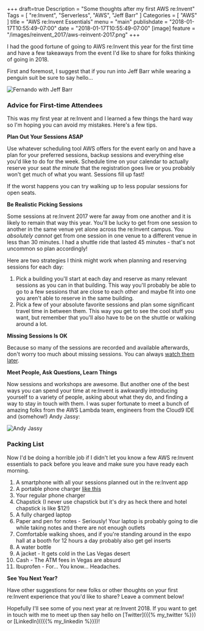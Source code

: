 +++
draft=true
Description = "Some thoughts after my first AWS re:Invent"
Tags = [
  "re:Invent",
  "Serverless",
  "AWS",
  "Jeff Barr"
]
Categories = [
  "AWS"
]
title = "AWS re:Invent Essentials"
menu = "main"
publishdate = "2018-01-17T10:55:49-07:00"
date = "2018-01-17T10:55:49-07:00"
[image]
    feature = "/images/reinvent_2017/aws-reinvent-2017.png"
+++

I had the good fortune of going to AWS re:Invent this year for the first time and have a few takeaways from the event I'd like to share for folks thinking of going in 2018.

First and foremost, I suggest that if you run into Jeff Barr while wearing a penguin suit be sure to say hello... 

![Fernando with Jeff Barr](/images/reinvent_2017/fernando-medina-corey-jeff-barr.png)

<!--more-->

<h3>Advice for First-time Attendees</h3>

This was my first year at re:Invent and I learned a few things the hard way so I'm hoping you can avoid my mistakes. Here's a few tips.

**Plan Out Your Sessions ASAP**

Use whatever scheduling tool AWS offers for the event early on and have a plan for your preferred sessions, backup sessions and everything else you'd like to do for the week. Schedule time on your calendar to actually reserve your seat *the minute* that the registration goes live or you probably won't get much of what you want. Sessions fill up fast!

If the worst happens you can try walking up to less popular sessions for open seats.

**Be Realistic Picking Sessions**

Some sessions at re:Invent 2017 were far away from one another and it is likely to remain that way this year. You'll be lucky to get from one session to another in the same venue yet alone across the re:Invent campus. You *absolutely cannot* get from one session in one venue to a different venue in less than 30 minutes. I had a shuttle ride that lasted 45 minutes - that's not uncommon so plan accordingly!

Here are two strategies I think might work when planning and reserving sessions for each day:

1. Pick a building you'll start at each day and reserve as many relevant sessions as you can in that building. This way you'll probably be able to go to a few sessions that are close to each other and maybe fit into one you aren't able to reserve in the same building.
2. Pick a few of your absolute favorite sessions and plan some significant travel time in between them. This way you get to see the cool stuff you want, but remember that you'll also have to be on the shuttle or walking around a lot.

**Missing Sessions Is OK**

Because so many of the sessions are recorded and available afterwards, don't worry too much about missing sessions. You can always [watch them later](https://www.youtube.com/playlist?list=PLhr1KZpdzukfZxFGkA796dKaUufAgnU4c).

**Meet People, Ask Questions, Learn Things**

Now sessions and workshops are awesome. But another one of the best ways you can spend your time at re:Invent is awkwardly introducing yourself to a variety of people, asking about what they do, and finding a way to stay in touch with them. I was super fortunate to meet a bunch of amazing folks from the AWS Lambda team, engineers from the Cloud9 IDE and (somehow!) Andy Jassy:

![Andy Jassy](/images/reinvent_2017/fernando-medina-corey-andy-jassy.png)

<h3>Packing List</h3>

Now I'd be doing a horrible job if I didn't let you know a few AWS re:Invent essentials to pack before you leave and make sure you have ready each morning.

1. A smartphone with all your sessions planned out in the re:Invent app
2. A portable phone charger [like this](https://www.amazon.com/dp/B00W52JWFK/)
3. Your regular phone charger
4. Chapstick (I never use chapstick but it's dry as heck there and hotel chapstick is like $12!)
5. A fully charged laptop
6. Paper and pen for notes - Seriously! Your laptop is probably going to die while taking notes and there are not enough outlets
7. Comfortable walking shoes, and if you're standing around in the expo hall at a booth for 12 hours a day probably also get gel inserts
8. A water bottle
9. A jacket - It gets cold in the Las Vegas desert
10. Cash - The ATM fees in Vegas are absurd
11. Ibuprofen - For... You know... Headaches.

**See You Next Year?**

Have other suggestions for new folks or other thoughts on your first re:Invent experience that you'd like to share? Leave a comment below!

Hopefully I'll see some of you next year at re:Invent 2018. If you want to get in touch with me to meet up then say hello on [Twitter]({{% my_twitter %}}) or [LinkedIn](({{% my_linkedin %}}))!